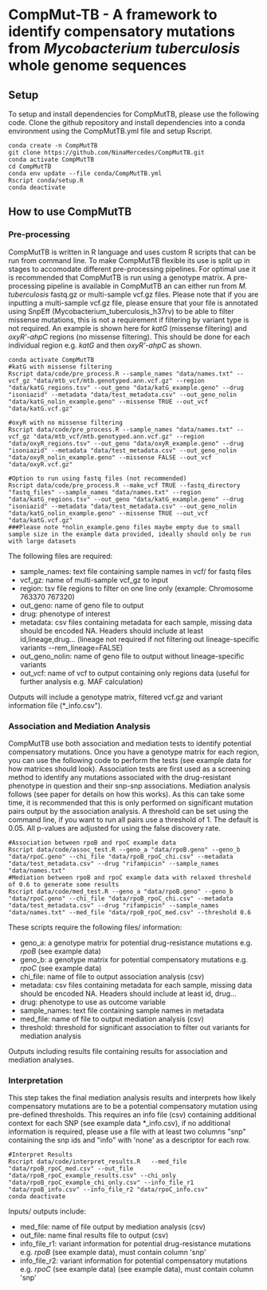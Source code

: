 # CompMut-TB - A framework to identify compensatory mutations from *Mycobacterium tuberculosis* whole genome sequences
## Setup
To setup and install dependencies for CompMutTB, please use the following code. Clone the github repository and install dependencies into a conda environment using the CompMutTB.yml file and setup Rscript. 
```
conda create -n CompMutTB
git clone https://github.com/NinaMercedes/CompMutTB.git
conda activate CompMutTB
cd CompMutTB
conda env update --file conda/CompMutTB.yml
Rscript conda/setup.R
conda deactivate
```
## How to use CompMutTB
### Pre-processing
CompMutTB is written in R language and uses custom R scripts that can be run from command line. To make CompMutTB flexible its use is split up in stages to accomodate different pre-processing pipelines. For optimal use it is recommended that CompMutTB is run using a genotype matrix. A pre-processing pipeline is available in CompMutTB an can either run from *M. tuberculosis* fastq.gz or multi-sample vcf.gz files. Please note that if you are inputting a multi-sample vcf.gz file, please ensure that your file is annotated using SnpEff (Mycobacterium_tuberculosis_h37rv) to be able to filter missense mutations, this is not a requirement if filtering by variant type is not required. An example is shown here for *katG* (missense filtering) and *oxyR'-ahpC* regions (no missense filtering). This should be done for each individual region e.g. *katG* and then *oxyR'-ahpC* as shown.
```
conda activate CompMutTB
#katG with missense filtering
Rscript data/code/pre_process.R --sample_names "data/names.txt" --vcf_gz "data/mtb_vcf/mtb.genotyped.ann.vcf.gz" --region "data/katG_regions.tsv" --out_geno "data/katG_example.geno" --drug "isoniazid" --metadata "data/test_metadata.csv" --out_geno_nolin "data/katG_nolin_example.geno" --missense TRUE --out_vcf "data/katG.vcf.gz"

#oxyR with no missense filtering
Rscript data/code/pre_process.R --sample_names "data/names.txt" --vcf_gz "data/mtb_vcf/mtb.genotyped.ann.vcf.gz" --region "data/oxyR_regions.tsv" --out_geno "data/oxyR_example.geno" --drug "isoniazid" --metadata "data/test_metadata.csv" --out_geno_nolin "data/oxyR_nolin_example.geno" --missense FALSE --out_vcf "data/oxyR.vcf.gz"

#Option to run using fastq files (not recommended)
Rscript data/code/pre_process.R --make_vcf TRUE --fastq_directory "fastq_files" --sample_names "data/names.txt" --region "data/katG_regions.tsv" --out_geno "data/katG_example.geno" --drug "isoniazid" --metadata "data/test_metadata.csv" --out_geno_nolin "data/katG_nolin_example.geno" --missense TRUE --out_vcf "data/katG.vcf.gz"
###Please note *nolin_example.geno files maybe empty due to small sample size in the example data provided, ideally should only be run with large datasets
```
The following files are required: 
- sample_names: text file containing sample names in vcf/ for fastq files
- vcf_gz: name of multi-sample vcf_gz to input
- region: tsv file regions to filter on one line only (example: Chromosome	763370	767320)
- out_geno: name of geno file to output
- drug: phenotype of interest
- metadata: csv files containing metadata for each sample, missing data should be encoded NA. Headers should include at least id,lineage,drug... (lineage not required if not filtering out lineage-specific variants --rem_lineage=FALSE)
- out_geno_nolin: name of geno file to output without lineage-specific variants
- out_vcf: name of vcf to output containing only regions data (useful for further analysis e.g. MAF calculation)

 Outputs will include a genotype matrix, filtered vcf.gz and variant information file (*_info.csv").

### Association and Mediation Analysis 
CompMutTB use both association and mediation tests to identify potential compensatory mutations. Once you have a genotype matrix for each region, you can use the following code to perform the tests (see example data for how matrices should look). Association tests are first used as a screening method to identify any mutations associated with the drug-resistant phenotype in question and their snp-snp associations. Mediation analysis follows (see paper for details on how this works). As this can take some time, it is recommended that this is only performed on significant mutation pairs output by the association analysis. A threshold can be set using the command line, if you want to run all pairs use a threshold of 1. The default is 0.05. All p-values are adjusted for using the false discovery rate.
```
#Association between rpoB and rpoC example data
Rscript data/code/assoc_test.R --geno_a "data/rpoB.geno" --geno_b "data/rpoC.geno" --chi_file "data/rpoB_rpoC_chi.csv" --metadata "data/test_metadata.csv" --drug "rifampicin" --sample_names "data/names.txt"
#Mediation between rpoB and rpoC example data with relaxed threshold of 0.6 to generate some results
Rscript data/code/med_test.R --geno_a "data/rpoB.geno" --geno_b "data/rpoC.geno" --chi_file "data/rpoB_rpoC_chi.csv" --metadata "data/test_metadata.csv" --drug "rifampicin" --sample_names "data/names.txt" --med_file "data/rpoB_rpoC_med.csv" --threshold 0.6
```
These scripts require the following files/ information:
- geno_a: a genotype matrix for potential drug-resistance mutations e.g. *rpoB* (see example data)
- geno_b: a genotype matrix for potential compensatory mutations e.g. *rpoC* (see example data)
- chi_file: name of file to output association analysis (csv)
- metadata: csv files containing metadata for each sample, missing data should be encoded NA. Headers should include at least id, drug... 
- drug: phenotype to use as outcome variable
- sample_names: text file containing sample names in metadata
- med_file: name of file to output mediation analysis (csv)
- threshold: threshold for significant association to filter out variants for mediation analysis

Outputs including results file containing results for association and mediation analyses.

### Interpretation
This step takes the final mediation analysis results and interprets how likely compensatory mutations are to be a potential compensatory mutation using pre-defined thresholds. This requires an info file (csv) containing additional context for each SNP (see example data *_info.csv), if no additional information is required, please use a file with at least two columns "snp" containing the snp ids and "info" with 'none' as a descriptor for each row. 
```
#Interpret Results
Rscript data/code/interpret_results.R   --med_file "data/rpoB_rpoC_med.csv" --out_file "data/rpoB_rpoC_example_results.csv" --chi_only "data/rpoB_rpoC_example_chi_only.csv" --info_file_r1 "data/rpoB_info.csv" --info_file_r2 "data/rpoC_info.csv"
conda deactivate
```
Inputs/ outputs include:
- med_file: name of file output by mediation analysis (csv)
- out_file: name final results file to output (csv)
- info_file_r1: variant information for potential drug-resistance mutations e.g. *rpoB* (see example data), must contain column 'snp'
- info_file_r2: variant information for potential compensatory mutations e.g. *rpoC* (see example data) (see example data), must contain column 'snp'
